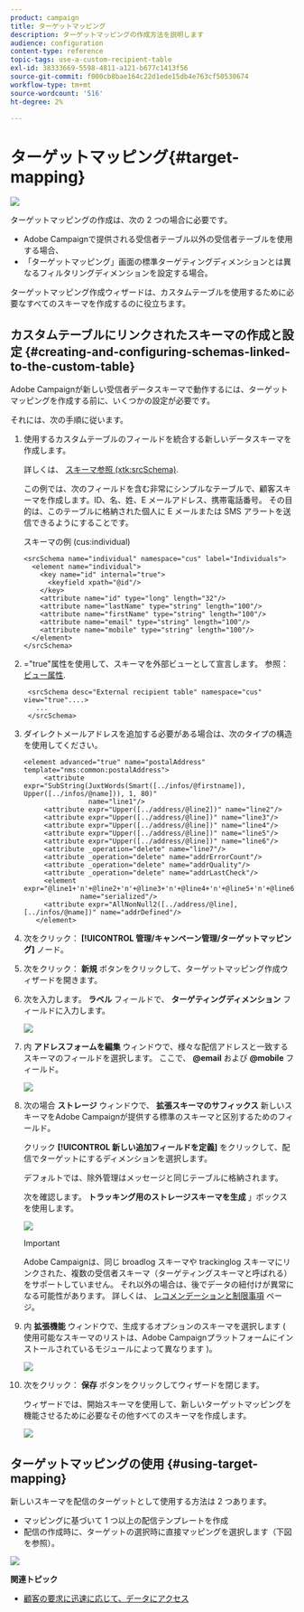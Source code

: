 ```yaml
---
product: campaign
title: ターゲットマッピング
description: ターゲットマッピングの作成方法を説明します
audience: configuration
content-type: reference
topic-tags: use-a-custom-recipient-table
exl-id: 38333669-5598-4811-a121-b677c1413f56
source-git-commit: f000cb8bae164c22d1ede15db4e763cf50530674
workflow-type: tm+mt
source-wordcount: '516'
ht-degree: 2%

---
```


# ターゲットマッピング{#target-mapping}

![](../../assets/v7-only.svg)

ターゲットマッピングの作成は、次の 2 つの場合に必要です。

* Adobe Campaignで提供される受信者テーブル以外の受信者テーブルを使用する場合、
* 「ターゲットマッピング」画面の標準ターゲティングディメンションとは異なるフィルタリングディメンションを設定する場合。

ターゲットマッピング作成ウィザードは、カスタムテーブルを使用するために必要なすべてのスキーマを作成するのに役立ちます。

## カスタムテーブルにリンクされたスキーマの作成と設定 {#creating-and-configuring-schemas-linked-to-the-custom-table}

Adobe Campaignが新しい受信者データスキーマで動作するには、ターゲットマッピングを作成する前に、いくつかの設定が必要です。

それには、次の手順に従います。

1. 使用するカスタムテーブルのフィールドを統合する新しいデータスキーマを作成します。

   詳しくは、 [スキーマ参照 (xtk:srcSchema)](../../configuration/using/about-schema-reference.md).

   この例では、次のフィールドを含む非常にシンプルなテーブルで、顧客スキーマを作成します。ID、名、姓、E メールアドレス、携帯電話番号。 その目的は、このテーブルに格納された個人に E メールまたは SMS アラートを送信できるようにすることです。

   スキーマの例 (cus:individual)

   ```
   <srcSchema name="individual" namespace="cus" label="Individuals">
     <element name="individual">
       <key name="id" internal="true">
         <keyfield xpath="@id"/>
       </key>
       <attribute name="id" type="long" length="32"/>
       <attribute name="lastName" type="string" length="100"/>
       <attribute name="firstName" type="string" length="100"/>
       <attribute name="email" type="string" length="100"/>
       <attribute name="mobile" type="string" length="100"/>
     </element>
   </srcSchema>
   ```

1. =&quot;true&quot;属性を使用して、スキーマを外部ビューとして宣言します。 参照： [ビュー属性](../../configuration/using/schema-characteristics.md#the-view-attribute).

   ```
    <srcSchema desc="External recipient table" namespace="cus" view="true"....>
      ...
    </srcSchema>
   ```

1. ダイレクトメールアドレスを追加する必要がある場合は、次のタイプの構造を使用してください。

   ```
   <element advanced="true" name="postalAddress" template="nms:common:postalAddress">
        <attribute expr="SubString(JuxtWords(Smart([../infos/@firstname]), Upper([../infos/@name])), 1, 80)"
                   name="line1"/>
        <attribute expr="Upper([../address/@line2])" name="line2"/>
        <attribute expr="Upper([../address/@line])" name="line3"/>
        <attribute expr="Upper([../address/@line])" name="line4"/>
        <attribute expr="Upper([../address/@line])" name="line5"/>
        <attribute expr="Upper([../address/@line])" name="line6"/>
        <attribute _operation="delete" name="line7"/>
        <attribute _operation="delete" name="addrErrorCount"/>
        <attribute _operation="delete" name="addrQuality"/>
        <attribute _operation="delete" name="addrLastCheck"/>
        <element expr="@line1+'n'+@line2+'n'+@line3+'n'+@line4+'n'+@line5+'n'+@line6"
                 name="serialized"/>
        <attribute expr="AllNonNull2([../address/@line], [../infos/@name])" name="addrDefined"/>
      </element>
   ```

1. 次をクリック： **[!UICONTROL 管理/キャンペーン管理/ターゲットマッピング]** ノード。
1. 次をクリック： **新規** ボタンをクリックして、ターゲットマッピング作成ウィザードを開きます。
1. 次を入力します。 **ラベル** フィールドで、 **ターゲティングディメンション** フィールドに入力します。

   ![](assets/mapping_diffusion_wizard_1.png)

1. 内 **アドレスフォームを編集** ウィンドウで、様々な配信アドレスと一致するスキーマのフィールドを選択します。 ここで、 **@email** および **@mobile** フィールド。

   ![](assets/mapping_diffusion_wizard_2.png)

1. 次の場合 **ストレージ** ウィンドウで、 **拡張スキーマのサフィックス** 新しいスキーマをAdobe Campaignが提供する標準のスキーマと区別するためのフィールド。

   クリック **[!UICONTROL 新しい追加フィールドを定義]** をクリックして、配信でターゲットにするディメンションを選択します。

   デフォルトでは、除外管理はメッセージと同じテーブルに格納されます。

   次を確認します。 **トラッキング用のストレージスキーマを生成** 」ボックスを使用します。

   ![](assets/mapping_diffusion_wizard_3.png)

   >[!IMPORTANT]
   >
   >Adobe Campaignは、同じ broadlog スキーマや trackinglog スキーマにリンクされた、複数の受信者スキーマ（ターゲティングスキーマと呼ばれる）をサポートしていません。 それ以外の場合は、後でデータの紐付けが異常になる可能性があります。 詳しくは、 [レコメンデーションと制限事項](../../configuration/using/about-custom-recipient-table.md) ページ。

1. 内 **拡張機能** ウィンドウで、生成するオプションのスキーマを選択します ( 使用可能なスキーマのリストは、Adobe Campaignプラットフォームにインストールされているモジュールによって異なります )。

   ![](assets/mapping_diffusion_wizard_4.png)

1. 次をクリック： **保存** ボタンをクリックしてウィザードを閉じます。

   ウィザードでは、開始スキーマを使用して、新しいターゲットマッピングを機能させるために必要なその他すべてのスキーマを作成します。

   ![](assets/mapping_schema_list.png)

## ターゲットマッピングの使用 {#using-target-mapping}

新しいスキーマを配信のターゲットとして使用する方法は 2 つあります。

* マッピングに基づいて 1 つ以上の配信テンプレートを作成
* 配信の作成時に、ターゲットの選択時に直接マッピングを選択します（下図を参照）。

![](assets/mapping_selection_ciblage.png)

**関連トピック**

* [顧客の要求に迅速に応じて、データにアクセス](https://helpx.adobe.com/campaign/kb/simplifying-campaign-management-acc.html#Quicklyrespondtocustomerrequeststoaccesstheirdata)
